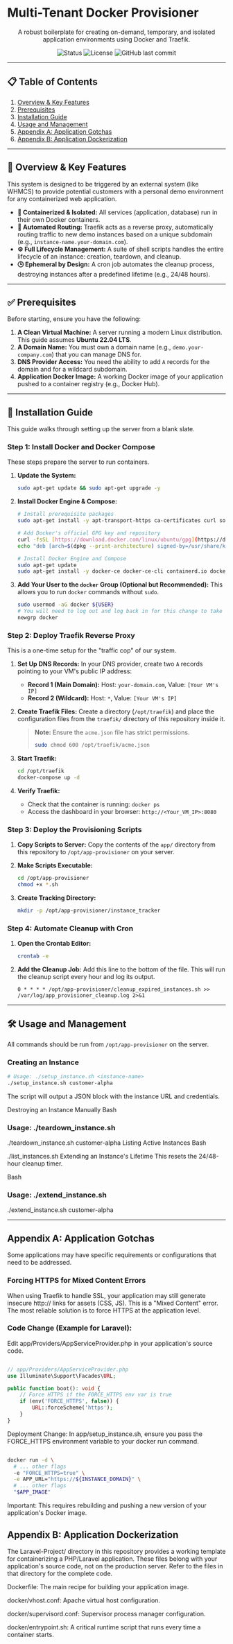 # Multi-Tenant Docker Provisioner



<p align="center">
  A robust boilerplate for creating on-demand, temporary, and isolated application environments using Docker and Traefik.
</p>

<p align="center">
    <img src="https://img.shields.io/badge/status-active-success.svg" alt="Status">
    <img src="https://img.shields.io/badge/license-MIT-blue.svg" alt="License">
    <img src="https://img.shields.io/github/last-commit/your-username/your-repo-name" alt="GitHub last commit">
</p>

---

## 📋 Table of Contents

1.  [Overview & Key Features](#-overview--key-features)
2.  [Prerequisites](#-prerequisites)
3.  [Installation Guide](#-installation-guide)
4.  [Usage and Management](#-usage-and-management)
5.  [Appendix A: Application Gotchas](#-appendix-a-application-gotchas)
6.  [Appendix B: Application Dockerization](#-appendix-b-application-dockerization)

---

## 🌟 Overview & Key Features

This system is designed to be triggered by an external system (like WHMCS) to provide potential customers with a personal demo environment for any containerized web application.

-   **🐳 Containerized & Isolated:** All services (application, database) run in their own Docker containers.
-   **🔁 Automated Routing:** Traefik acts as a reverse proxy, automatically routing traffic to new demo instances based on a unique subdomain (e.g., `instance-name.your-domain.com`).
-   **⚙️ Full Lifecycle Management:** A suite of shell scripts handles the entire lifecycle of an instance: creation, teardown, and cleanup.
-   **🕒 Ephemeral by Design:** A cron job automates the cleanup process, destroying instances after a predefined lifetime (e.g., 24/48 hours).

---

## ✅ Prerequisites

Before starting, ensure you have the following:

1.  **A Clean Virtual Machine:** A server running a modern Linux distribution. This guide assumes **Ubuntu 22.04 LTS**.
2.  **A Domain Name:** You must own a domain name (e.g., `demo.your-company.com`) that you can manage DNS for.
3.  **DNS Provider Access:** You need the ability to add `A` records for the domain and for a wildcard subdomain.
4.  **Application Docker Image:** A working Docker image of your application pushed to a container registry (e.g., Docker Hub).

---

## 🚀 Installation Guide

This guide walks through setting up the server from a blank slate.

### Step 1: Install Docker and Docker Compose

These steps prepare the server to run containers.

1.  **Update the System:**
    ```bash
    sudo apt-get update && sudo apt-get upgrade -y
    ```
2.  **Install Docker Engine & Compose:**
    ```bash
    # Install prerequisite packages
    sudo apt-get install -y apt-transport-https ca-certificates curl software-properties-common

    # Add Docker's official GPG key and repository
    curl -fsSL [https://download.docker.com/linux/ubuntu/gpg](https://download.docker.com/linux/ubuntu/gpg) | sudo gpg --dearmor -o /usr/share/keyrings/docker-archive-keyring.gpg
    echo "deb [arch=$(dpkg --print-architecture) signed-by=/usr/share/keyrings/docker-archive-keyring.gpg] [https://download.docker.com/linux/ubuntu](https://download.docker.com/linux/ubuntu) $(lsb_release -cs) stable" | sudo tee /etc/apt/sources.list.d/docker.list > /dev/null
    
    # Install Docker Engine and Compose
    sudo apt-get update
    sudo apt-get install -y docker-ce docker-ce-cli containerd.io docker-compose-plugin
    ```
3.  **Add Your User to the `docker` Group (Optional but Recommended):**
    This allows you to run `docker` commands without `sudo`.
    ```bash
    sudo usermod -aG docker ${USER}
    # You will need to log out and log back in for this change to take effect.
    newgrp docker
    ```

### Step 2: Deploy Traefik Reverse Proxy

This is a one-time setup for the "traffic cop" of our system.

1.  **Set Up DNS Records:**
    In your DNS provider, create two `A` records pointing to your VM's public IP address:
    -   **Record 1 (Main Domain):** Host: `your-domain.com`, Value: `[Your VM's IP]`
    -   **Record 2 (Wildcard):** Host: `*`, Value: `[Your VM's IP]`

2.  **Create Traefik Files:**
    Create a directory (`/opt/traefik`) and place the configuration files from the `traefik/` directory of this repository inside it.

    > **Note:** Ensure the `acme.json` file has strict permissions.
    > ```bash
    > sudo chmod 600 /opt/traefik/acme.json
    > ```

3.  **Start Traefik:**
    ```bash
    cd /opt/traefik
    docker-compose up -d
    ```

4.  **Verify Traefik:**
    -   Check that the container is running: `docker ps`
    -   Access the dashboard in your browser: `http://<Your_VM_IP>:8080`

### Step 3: Deploy the Provisioning Scripts

1.  **Copy Scripts to Server:**
    Copy the contents of the `app/` directory from this repository to `/opt/app-provisioner` on your server.

2.  **Make Scripts Executable:**
    ```bash
    cd /opt/app-provisioner
    chmod +x *.sh
    ```

3.  **Create Tracking Directory:**
    ```bash
    mkdir -p /opt/app-provisioner/instance_tracker
    ```

### Step 4: Automate Cleanup with Cron

1.  **Open the Crontab Editor:**
    ```bash
    crontab -e
    ```

2.  **Add the Cleanup Job:**
    Add this line to the bottom of the file. This will run the cleanup script every hour and log its output.
    ```crontab
    0 * * * * /opt/app-provisioner/cleanup_expired_instances.sh >> /var/log/app_provisioner_cleanup.log 2>&1
    ```

---

## 🛠️ Usage and Management

All commands should be run from `/opt/app-provisioner` on the server.

### Creating an Instance

```bash
# Usage: ./setup_instance.sh <instance-name>
./setup_instance.sh customer-alpha
```
The script will output a JSON block with the instance URL and credentials.

Destroying an Instance Manually
Bash

### Usage: ./teardown_instance.sh <instance-name>
./teardown_instance.sh customer-alpha
Listing Active Instances
Bash

./list_instances.sh
Extending an Instance's Lifetime
This resets the 24/48-hour cleanup timer.

Bash

### Usage: ./extend_instance.sh <instance-name>
./extend_instance.sh customer-alpha

---


## Appendix A: Application Gotchas

Some applications may have specific requirements or configurations that need to be addressed.

### Forcing HTTPS for Mixed Content Errors
When using Traefik to handle SSL, your application may still generate insecure http:// links for assets (CSS, JS). This is a "Mixed Content" error. The most reliable solution is to force HTTPS at the application level.

### Code Change (Example for Laravel):
Edit app/Providers/AppServiceProvider.php in your application's source code.

```PHP

// app/Providers/AppServiceProvider.php
use Illuminate\Support\Facades\URL;

public function boot(): void {
    // Force HTTPS if the FORCE_HTTPS env var is true
    if (env('FORCE_HTTPS', false)) {
        URL::forceScheme('https');
    }
}
```

Deployment Change:
In app/setup_instance.sh, ensure you pass the FORCE_HTTPS environment variable to your docker run command.

```Bash

docker run -d \
  # ... other flags
  -e "FORCE_HTTPS=true" \
  -e APP_URL="https://${INSTANCE_DOMAIN}" \
  # ... other flags
  "$APP_IMAGE"
```

Important: This requires rebuilding and pushing a new version of your application's Docker image.

## Appendix B: Application Dockerization
The Laravel-Project/ directory in this repository provides a working template for containerizing a PHP/Laravel application. These files belong with your application's source code, not on the production server. Refer to the files in that directory for the complete code.

Dockerfile: The main recipe for building your application image.

docker/vhost.conf: Apache virtual host configuration.

docker/supervisord.conf: Supervisor process manager configuration.

docker/entrypoint.sh: A critical runtime script that runs every time a container starts.
